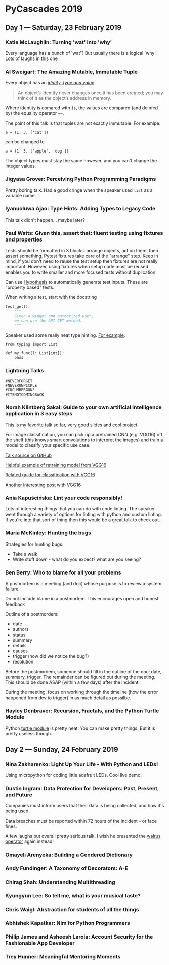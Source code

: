 # PyCascades 2019

## Day 1 — Saturday, 23 February 2019


### Katie McLaughlin: Turning 'wat' into 'why'

Every language has a bunch of 'wat'? But usually there is a logical 'why'. Lots of laughs in this one

### Al Sweigart: The Amazing Mutable, Immutable Tuple

Every object has an [*idntity, type and value*](https://docs.python.org/3/reference/datamodel.html)

> An object’s identity never changes once it has been created; you may think of it as the object’s address in memory.

Where identity is comared with `is`, the values are compared (and deinfed by) the equality operator `==`.

The point of this talk is that tuples are not exactly immutable. For examlpe:

`a = (1, 3, ['cat'])`

can be changed to

`a = (1, 3, ['apple', 'dog'])`

The object types must stay the same however, and you can't change the integer values.

### Jigyasa Grover: Perceiving Python Programming Paradigms

Pretty boring talk. Had a good cringe when the speaker used `list` as a variable name.

### Iyanuoluwa Ajao: Type Hints: Adding Types to Legacy Code

This talk didn't happen... maybe later?

### Paul Watts: Given this, assert that: fluent testing using fixtures and properties

Tests should be formatted in 3 blocks: arrange objects, act on them, then assert something. Pytest fixtures take care of the "arrange" step. Keep in mind, if you don't need to reuse the test setup then fixtures are not really important. However, using fixtures when setup code must be reused enables you to write smaller and more focused tests without duplication.

Can use [Hypothesis](https://hypothesis.readthedocs.io/en/latest/) to automatically generate test inputs. These are "property based" tests.

When writing a test, start with the docstring

```python
test_get():
    """
    Given a widget and authorized user,
    we can use the API GET method.
    """
```

Speaker used some really neat type hinting. [For example](https://stackoverflow.com/questions/24853923/python-3-annotations-type-hinting-a-list-of-a-specified-type-pycharm):

```
from typing import List

def my_func(l: List[int]):
    pass
```

### Lightning Talks

```
#NEVERFORGET
#NEVERUNPICKLE
#CUCUMBERGONE
#ITSNOTCOMINGBACK
```

### Norah Klintberg Sakal: Guide to your own artificial intelligence application in 3 easy steps

This is my favorite talk so far, very good slides and cool project.

For image classification, you can pick up a pretrained CNN (e.g. VGG16) off the shelf (this knows smart convolutions to interpret the images) and train a model to classify your specific use case.

[Talk source on GitHub](https://github.com/norahsakal/pycascades-2019-shades/blob/master/train_your_model.ipynb)

[Helpful example of retraining model from VGG16](https://github.com/keras-team/keras/issues/4465)

[Related guide for classification with VGG16](https://machinelearningmastery.com/use-pre-trained-vgg-model-classify-objects-photographs/)

[Another interesting post with VGG16](https://medium.com/@franky07724_57962/using-keras-pre-trained-models-for-feature-extraction-in-image-clustering-a142c6cdf5b1)

### Ania Kapuścińska: Lint your code responsibly!

Lots of interesting things that you can do with code linting. The speaker went through a variety of options for linting with python and custom linting. If you're into that sort of thing then this would be a great talk to check out.

### Maria McKinley: Hunting the bugs

Strategies for hunting bugs:
 - Take a walk
 - Write stuff down - what do you expect? what are you seeing?

### Ben Berry: Who to blame for all your problems

A postmortem is a meeting (and doc) whose purpose is to review a system failure.

Do not include blame in a postmortem. This encourages open and honest feedback

Outline of a postmordem:
 - date
 - authors
 - status
 - summary
 - details
 - causes
 - trigger (how did we notice the bug?)
 - resolution

Before the postmordem, someone should fill in the outline of the doc: date, summary, trigger. The remainder can be figured out during the meeting. This should be done ASAP (within a few days) after the incident.

During the meeting, focus on working through the timeline (how the error happened from dev to trigger) in as much detail as possilbe.

### Hayley Denbraver: Recursion, Fractals, and the Python Turtle Module

Python [turtle module](https://docs.python.org/3.3/library/turtle.html?highlight=turtle) is pretty neat. You can make pretty things. But it is pretty useless though.


## Day 2 — Sunday, 24 February 2019

### Nina Zakharenko: Light Up Your Life - With Python and LEDs!

Using micropython for coding little adafruit LEDs. Cool live demo!

### Dustin Ingram: Data Protection for Developers: Past, Present, and Future

Companies must inform users that their data is being collected, and how it's being used.

Data breaches must be reported within 72 hours of the incident - or face fines.

A few laughs but overall pretty serious talk. I wish he presented the [walrus operator](https://www.youtube.com/watch?v=mHOgGuALfNc) again instead!

### Omayeli Arenyeka: Building a Gendered Dictionary

### Andy Fundinger: A Taxonomy of Decorators: A-E


### Chirag Shah: Understanding Multithreading






### Kyungyun Lee: So tell me, what is your musical taste?


### Chris Waigl: Abstraction for students of all the things


### Abhishek Kapatkar: Nim for Python Programmers




### Philip James and Asheesh Laroia: Account Security for the Fashionable App Developer


### Trey Hunner: Meaningful Mentoring Moments


